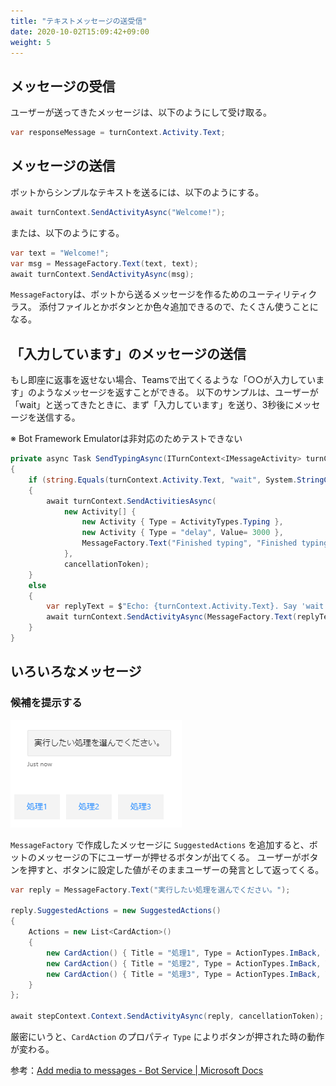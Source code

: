 ```yaml
---
title: "テキストメッセージの送受信"
date: 2020-10-02T15:09:42+09:00
weight: 5
---
```


## メッセージの受信
ユーザーが送ってきたメッセージは、以下のようにして受け取る。

```csharp
var responseMessage = turnContext.Activity.Text;
```

## メッセージの送信
ボットからシンプルなテキストを送るには、以下のようにする。

```csharp
await turnContext.SendActivityAsync("Welcome!");
```

または、以下のようにする。

```csharp
var text = "Welcome!";
var msg = MessageFactory.Text(text, text);
await turnContext.SendActivityAsync(msg);
```

`MessageFactory`は、ボットから送るメッセージを作るためのユーティリティクラス。
添付ファイルとかボタンとか色々追加できるので、たくさん使うことになる。

## 「入力しています」のメッセージの送信
もし即座に返事を返せない場合、Teamsで出てくるような「○○が入力しています」のようなメッセージを返すことができる。
以下のサンプルは、ユーザーが「wait」と送ってきたときに、まず「入力しています」を送り、3秒後にメッセージを送信する。

※ Bot Framework Emulatorは非対応のためテストできない

```csharp
private async Task SendTypingAsync(ITurnContext<IMessageActivity> turnContext, CancellationToken cancellationToken)
{
    if (string.Equals(turnContext.Activity.Text, "wait", System.StringComparison.InvariantCultureIgnoreCase))
    {
        await turnContext.SendActivitiesAsync(
            new Activity[] {
                new Activity { Type = ActivityTypes.Typing },
                new Activity { Type = "delay", Value= 3000 },
                MessageFactory.Text("Finished typing", "Finished typing"),
            },
            cancellationToken);
    }
    else
    {
        var replyText = $"Echo: {turnContext.Activity.Text}. Say 'wait' to watch me type.";
        await turnContext.SendActivityAsync(MessageFactory.Text(replyText, replyText), cancellationToken);
    }
}
```

## いろいろなメッセージ

### 候補を提示する

![](2020-11-17-17-04-06.png)

`MessageFactory` で作成したメッセージに `SuggestedActions` を追加すると、ボットのメッセージの下にユーザーが押せるボタンが出てくる。
ユーザーがボタンを押すと、ボタンに設定した値がそのままユーザーの発言として返ってくる。

```csharp
var reply = MessageFactory.Text("実行したい処理を選んでください。");

reply.SuggestedActions = new SuggestedActions()
{
    Actions = new List<CardAction>()
    {
        new CardAction() { Title = "処理1", Type = ActionTypes.ImBack, Value = "処理1" },
        new CardAction() { Title = "処理2", Type = ActionTypes.ImBack, Value = "処理2" },
        new CardAction() { Title = "処理3", Type = ActionTypes.ImBack, Value = "処理3" },
    }
};

await stepContext.Context.SendActivityAsync(reply, cancellationToken);
```

厳密にいうと、`CardAction` のプロパティ `Type` によりボタンが押された時の動作が変わる。

参考：[Add media to messages - Bot Service | Microsoft Docs](https://docs.microsoft.com/en-us/azure/bot-service/bot-builder-howto-add-media-attachments?view=azure-bot-service-4.0&tabs=csharp#process-events-within-rich-cards)
